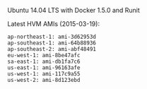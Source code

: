 Ubuntu 14.04 LTS with Docker 1.5.0 and Runit

Latest HVM AMIs (2015-03-19):
```
ap-northeast-1: ami-3d62953d
ap-southeast-1: ami-64b88936
ap-southeast-2: ami-abf48491
eu-west-1: ami-8be47afc
sa-east-1: ami-db1fa7c6
us-east-1: ami-96163afe
us-west-1: ami-117c9a55
us-west-2: ami-8d123ebd
```